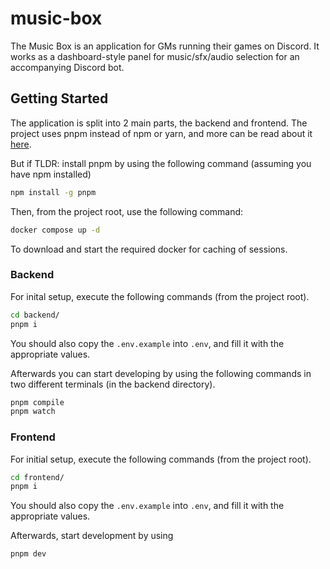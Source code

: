 # music-box

The Music Box is an application for GMs running their games on Discord. It works as a dashboard-style panel for music/sfx/audio selection for an accompanying Discord bot.

## Getting Started

The application is split into 2 main parts, the backend and frontend. The project uses pnpm instead of npm or yarn, and more can be read about it [here](https://pnpm.io/).

But if TLDR: install pnpm by using the following command (assuming you have npm installed)

```sh
npm install -g pnpm
```

Then, from the project root, use the following command:

```sh
docker compose up -d
```

To download and start the required docker for caching of sessions.

### Backend

For inital setup, execute the following commands (from the project root).

```sh
cd backend/
pnpm i
```

You should also copy the `.env.example` into `.env`, and fill it with the appropriate values.

Afterwards you can start developing by using the following commands in two different terminals (in the backend directory).

```sh
pnpm compile
pnpm watch
```

### Frontend

For initial setup, execute the following commands (from the project root).

```sh
cd frontend/
pnpm i
```

You should also copy the `.env.example` into `.env`, and fill it with the appropriate values.

Afterwards, start development by using

```sh
pnpm dev
```
